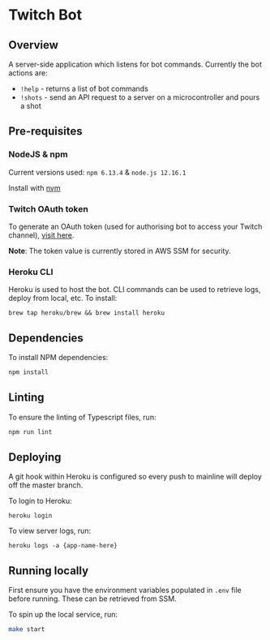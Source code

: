 # Twitch Bot

## Overview

A server-side application which listens for bot commands. Currently the bot actions are:
- `!help` - returns a list of bot commands
- `!shots` - send an API request to a server on a microcontroller and pours a shot

## Pre-requisites

### NodeJS & npm
Current versions used: `npm 6.13.4` & `node.js 12.16.1`

Install with [nvm](https://github.com/creationix/nvm)

### Twitch OAuth token
To generate an OAuth token (used for authorising bot to access your Twitch channel), [visit here](https://twitchapps.com/tmi/). 

**Note**: The token value is currently stored in AWS SSM for security.
 
### Heroku CLI
Heroku is used to host the bot. CLI commands can be used to retrieve logs, deploy from local, etc. To install:
```
brew tap heroku/brew && brew install heroku
```

## Dependencies
To install NPM dependencies:

```bash
npm install
```

## Linting
To ensure the linting of Typescript files, run:

```bash
npm run lint
```

## Deploying

A git hook within Heroku is configured so every push to mainline will deploy off the master branch.

To login to Heroku:
```
heroku login
```

To view server logs, run:
```
heroku logs -a {app-name-here}
```

## Running locally

First ensure you have the environment variables populated in `.env` file before running. These can be retrieved from SSM.

To spin up the local service, run:
```bash
make start
```
